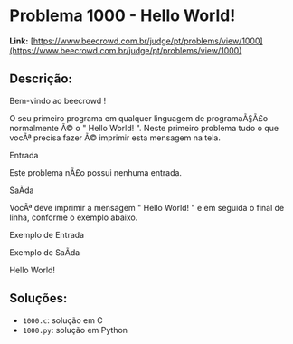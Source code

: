 # Problema 1000 - Hello World!

**Link:** [https://www.beecrowd.com.br/judge/pt/problems/view/1000](https://www.beecrowd.com.br/judge/pt/problems/view/1000)

## Descrição:
Bem-vindo ao 
beecrowd
!


O seu primeiro programa em qualquer linguagem de programaÃ§Ã£o normalmente Ã© o "
Hello World!
". Neste primeiro problema tudo o que vocÃª precisa fazer Ã© imprimir esta mensagem na tela.




Entrada




Este problema nÃ£o possui nenhuma entrada.




SaÃ­da




VocÃª deve imprimir a mensagem "
Hello World!
" e em seguida o final de linha, conforme o exemplo abaixo.












Exemplo de Entrada


Exemplo de SaÃ­da


















Hello World!

## Soluções:
- `1000.c`: solução em C
- `1000.py`: solução em Python
